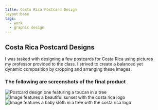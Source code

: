 ```yaml
---
title: Costa Rica Postcard Design 
layout:base
tags:
  - work
  - graphic design
---
```

<section class="project-descrption">
  <h1>
     Costa Rica Postcard Designs
  </h1>
  
  <p>
      I was tasked with designing a few postcards for Costa Rica using pictures my professor provided to the class. I strived to create a balanced yet dynamic composition by cropping and arranging these images. 
  
  </p>
  </section>
  <section class="project-img">
      <h3>The following are screenshots of the final product</h3>
      <img src="/images/Postcard01.jpg" alt="Postcard design one featuring a toucan in a tree">
      <img src="/images/Postcard02.jpg" alt="Image features a beautiful sunset with the costa rica logo">
      <img src="/images/Postcard03.jpg" alt="Image features a baby sloth in a tree with the costa rica logo">
  </section>
  
